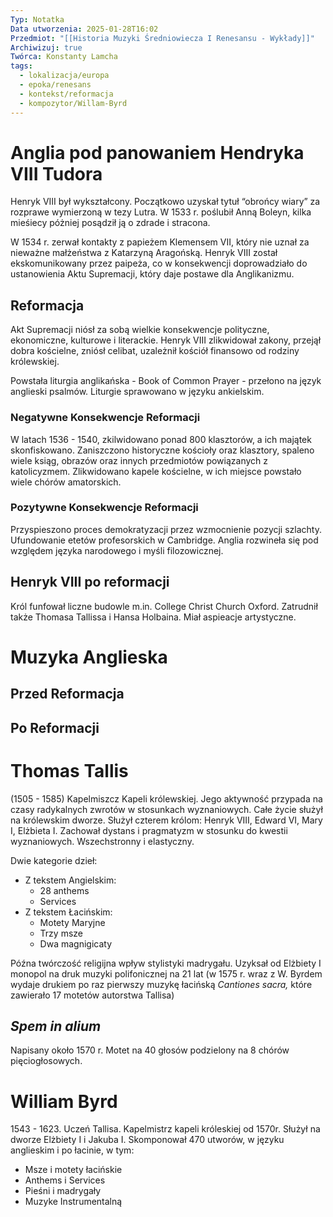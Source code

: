 ```yaml
---
Typ: Notatka
Data utworzenia: 2025-01-28T16:02
Przedmiot: "[[Historia Muzyki Średniowiecza I Renesansu - Wykłady]]"
Archiwizuj: true
Twórca: Konstanty Lamcha
tags:
  - lokalizacja/europa
  - epoka/renesans
  - kontekst/reformacja
  - kompozytor/Willam-Byrd
---
```

# Anglia pod panowaniem Hendryka VIII Tudora

Henryk VIII był wykształcony. Początkowo uzyskał tytuł “obrońcy wiary” za rozprawe wymierzoną w tezy Lutra. W 1533 r. poślubił Anną Boleyn, kilka mieśiecy póżniej posądził ją o zdrade i stracona.

W 1534 r. zerwał kontakty z papieżem Klemensem VII, który nie uznał za nieważne małżeństwa z Katarzyną Aragońską. Henryk VIII został ekskomunikowany przez paipeża, co w konsekwencji doprowadziało do ustanowienia Aktu Supremacji, który daje postawe dla Anglikanizmu.

## Reformacja

Akt Supremacji niósł za sobą wielkie konsekwencje polityczne, ekonomiczne, kulturowe i literackie. Henryk VIII zlikwidował zakony, przejął dobra kościelne, zniósł celibat, uzależnił kościół finansowo od rodziny królewskiej.

Powstała liturgia anglikańska - Book of Common Prayer - przełono na język anglieski psalmów. Liturgie sprawowano w języku ankielskim.

### Negatywne Konsekwencje Reformacji

W latach 1536 - 1540, zkilwidowano ponad 800 klasztorów, a ich majątek skonfiskowano. Zaniszczono historyczne kościoły oraz klasztory, spaleno wiele ksiąg, obrazów oraz innych przedmiotów powiązanych z katolicyzmem. Zlikwidowano kapele kościelne, w ich miejsce powstało wiele chórów amatorskich.

### Pozytywne Konsekwencje Reformacji

Przyspieszono proces demokratyzacji przez wzmocnienie pozycji szlachty. Ufundowanie etetów profesorskich w Cambridge. Anglia rozwineła się pod względem języka narodowego i myśli filozowicznej.

## Henryk VIII po reformacji

Król funfował liczne budowle m.in. College Christ Church Oxford. Zatrudnił także Thomasa Tallissa i Hansa Holbaina. Miał aspieacje artystyczne.

# Muzyka Anglieska

## Przed Reformacja

## Po Reformacji

# Thomas Tallis

(1505 - 1585) Kapelmiszcz Kapeli królewskiej. Jego aktywność przypada na czasy radykalnych zwrotów w stosunkach wyznaniowych. Całe życie służył na królewskim dworze. Służył czterem królom: Henryk VIII, Edward VI, Mary I, Elżbieta I. Zachował dystans i pragmatyzm w stosunku do kwestii wyznaniowych. Wszechstronny i elastyczny.

Dwie kategorie dzieł:

- Z tekstem Angielskim:
    - 28 anthems
    - Services
- Z tekstem Łacińskim:
    - Motety Maryjne
    - Trzy msze
    - Dwa magnigicaty

Późna twórczość religijna wpływ stylistyki madrygału. Uzyksał od Elżbiety I monopol na druk muzyki polifonicznej na 21 lat (w 1575 r. wraz z W. Byrdem wydaje drukiem po raz pierwszy muzykę łacińską _Cantiones sacra,_ które zawierało 17 motetów autorstwa Tallisa)

## _Spem in alium_

Napisany około 1570 r. Motet na 40 głosów podzielony na 8 chórów pięciogłosowych.

# William Byrd

1543 - 1623. Uczeń Tallisa. Kapelmistrz kapeli króleskiej od 1570r. Służył na dworze Elżbiety I i Jakuba I. Skomponował 470 utworów, w języku anglieskim i po łacinie, w tym:

- Msze i motety łacińskie
- Anthems i Services
- Pieśni i madrygały
- Muzyke Instrumentalną